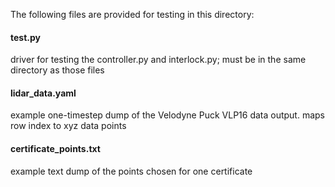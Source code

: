 The following files are provided for testing in this directory:

#### test.py
driver for testing the controller.py and interlock.py; must be in the same directory as those files

#### lidar_data.yaml
example one-timestep dump of the Velodyne Puck VLP16 data output. maps row index to xyz data points

#### certificate_points.txt 
example text dump of the points chosen for one certificate
